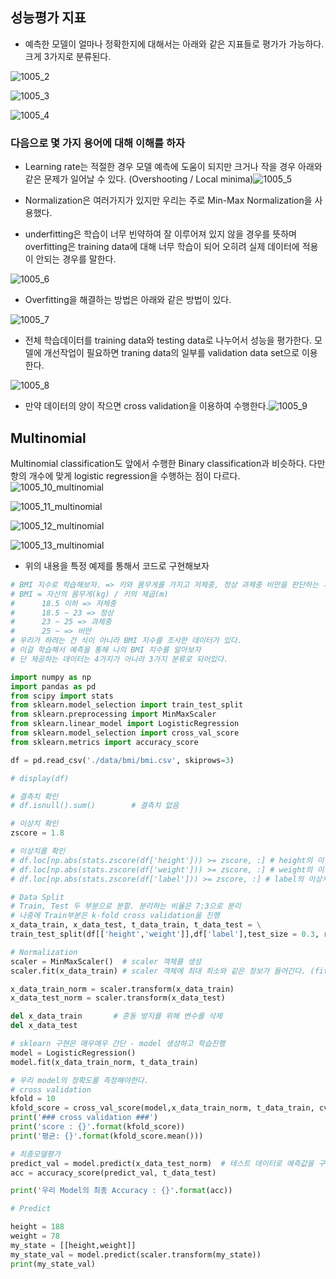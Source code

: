 ## 성능평가 지표

* 예측한 모델이 얼마나 정확한지에 대해서는 아래와 같은 지표들로 평가가 가능하다. 크게 3가지로 분류된다.

![1005_2](../markdown-images/1005_2.JPG)

![1005_3](../markdown-images/1005_3.JPG)

![1005_4](../markdown-images/1005_4.JPG)



### 다음으로 몇 가지 용어에 대해 이해를 하자

* Learning rate는 적절한 경우 모델 예측에 도움이 되지만 크거나 작을 경우 아래와 같은 문제가 일어날 수 있다. (Overshooting / Local minima)![1005_5](../markdown-images/1005_5.JPG)

* Normalization은 여러가지가 있지만 우리는 주로 Min-Max Normalization을 사용했다.
* underfitting은 학습이 너무 빈약하여 잘 이루어져 있지 않을 경우를 뜻하며 overfitting은 training data에 대해 너무 학습이 되어 오히려 실제 데이터에 적용이 안되는 경우를 말한다.

![1005_6](../markdown-images/1005_6.JPG)

* Overfitting을 해결하는 방법은 아래와 같은 방법이 있다.

![1005_7](../markdown-images/1005_7.JPG)

* 전체 학습데이터를 training data와 testing data로 나누어서 성능을 평가한다. 모델에 개선작업이 필요하면 traning data의 일부를 validation data set으로 이용한다.

![1005_8](../markdown-images/1005_8.JPG)

* 만약 데이터의 양이 작으면 cross validation을 이용하여 수행한다.![1005_9](../markdown-images/1005_9.JPG)





## Multinomial

Multinomial classification도 앞에서 수행한 Binary classification과 비슷하다. 다만 항의 개수에 맞게 logistic regression을 수행하는 점이 다르다.![1005_10_multinomial](../markdown-images/1005_10_multinomial.JPG)

![1005_11_multinomial](../markdown-images/1005_11_multinomial.JPG)

![1005_12_multinomial](../markdown-images/1005_12_multinomial.JPG)

![1005_13_multinomial](../markdown-images/1005_13_multinomial.JPG)



* 위의 내용을 특정 예제를 통해서 코드로 구현해보자

```python
# BMI 지수로 학습해보자. => 키와 몸무게를 가지고 저체중, 정상 과체중 비만을 판단하는 지수
# BMI = 자신의 몸무게(kg) / 키의 제곱(m)
#      18.5 이하 => 저체중
#      18.5 ~ 23 => 정상
#      23 ~ 25 => 과체중
#      25 ~ => 비만
# 우리가 하려는 건 식이 아니라 BMI 지수를 조사한 데이터가 있다.
# 이걸 학습해서 예측을 통해 나의 BMI 지수를 알아보자
# 단 제공하는 데이터는 4가지가 아니라 3가지 분류로 되어있다.

import numpy as np
import pandas as pd
from scipy import stats
from sklearn.model_selection import train_test_split
from sklearn.preprocessing import MinMaxScaler
from sklearn.linear_model import LogisticRegression
from sklearn.model_selection import cross_val_score
from sklearn.metrics import accuracy_score

df = pd.read_csv('./data/bmi/bmi.csv', skiprows=3)

# display(df)

# 결측치 확인
# df.isnull().sum()        # 결측치 없음

# 이상치 확인
zscore = 1.8

# 이상치를 확인
# df.loc[np.abs(stats.zscore(df['height'])) >= zscore, :] # height의 이상치는 없다
# df.loc[np.abs(stats.zscore(df['weight'])) >= zscore, :] # weight의 이상치는 없다
# df.loc[np.abs(stats.zscore(df['label'])) >= zscore, :] # label의 이상치는 없다

# Data Split
# Train, Test 두 부분으로 분할. 분리하는 비율은 7:3으로 분리
# 나중에 Train부분은 k-fold cross validation을 진행
x_data_train, x_data_test, t_data_train, t_data_test = \
train_test_split(df[['height','weight']],df['label'],test_size = 0.3, random_state=0) # 14000 / 6000

# Normalization
scaler = MinMaxScaler()  # scaler 객체를 생성
scaler.fit(x_data_train) # scaler 객체에 최대 최소와 같은 정보가 들어간다. (fit 처리)

x_data_train_norm = scaler.transform(x_data_train)
x_data_test_norm = scaler.transform(x_data_test)

del x_data_train       # 혼동 방지를 위해 변수를 삭제
del x_data_test

# sklearn 구현은 매우매우 간단 - model 생성하고 학습진행
model = LogisticRegression()
model.fit(x_data_train_norm, t_data_train)

# 우리 model의 정확도를 측정해야한다.
# cross validation
kfold = 10
kfold_score = cross_val_score(model,x_data_train_norm, t_data_train, cv=kfold)
print('### cross validation ###')
print('score : {}'.format(kfold_score))
print('평균: {}'.format(kfold_score.mean()))

# 최종모델평가
predict_val = model.predict(x_data_test_norm)  # 테스트 데이터로 예측값을 구해요
acc = accuracy_score(predict_val, t_data_test)

print('우리 Model의 최종 Accuracy : {}'.format(acc))

# Predict

height = 188
weight = 78
my_state = [[height,weight]]
my_state_val = model.predict(scaler.transform(my_state))
print(my_state_val)
```

